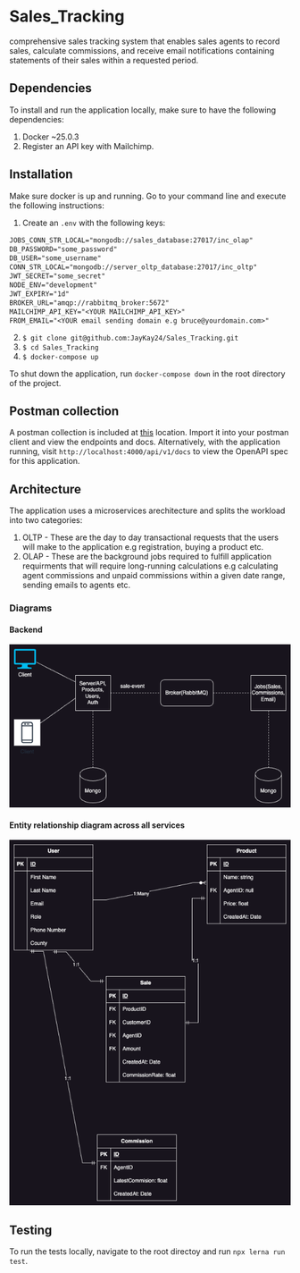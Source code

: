 # Sales_Tracking
comprehensive sales tracking system that enables sales agents to record sales, calculate commissions, and receive email notifications containing statements of their sales within a requested period.

## Dependencies
To install and run the application locally, make sure to have the following dependencies:

1. Docker ~25.0.3
2. Register an API key with Mailchimp.

## Installation

Make sure docker is up and running. Go to your command line and execute the following instructions:
1. Create an `.env` with the following keys:
  ```
  JOBS_CONN_STR_LOCAL="mongodb://sales_database:27017/inc_olap"
  DB_PASSWORD="some_password"
  DB_USER="some_username"
  CONN_STR_LOCAL="mongodb://server_oltp_database:27017/inc_oltp"
  JWT_SECRET="some_secret"
  NODE_ENV="development"
  JWT_EXPIRY="1d"
  BROKER_URL="amqp://rabbitmq_broker:5672"
  MAILCHIMP_API_KEY="<YOUR MAILCHIMP_API_KEY>"
  FROM_EMAIL="<YOUR email sending domain e.g bruce@yourdomain.com>"
  ```
2. `$ git clone git@github.com:JayKay24/Sales_Tracking.git`
3. `$ cd Sales_Tracking`
4. `$ docker-compose up`

To shut down the application, run `docker-compose down` in the root directory of the project.

## Postman collection
A postman collection is included at [this](./docs/postman/Sales%20Tracking%20System.postman_collection.json) location. Import it into your postman client and view the endpoints and docs.
Alternatively, with the application running, visit `http://localhost:4000/api/v1/docs` to view the OpenAPI spec for this application.

## Architecture

The application uses a microservices arechitecture and splits the workload into two categories:

1. OLTP - These are the day to day transactional requests that the users will make to the application e.g registration, buying a product etc.
2. OLAP - These are the background jobs required to fulfill application requirments that will require long-running calculations e.g calculating agent
  commissions and unpaid commissions within a given date range, sending emails to agents etc.

### Diagrams
#### Backend
![Backend](./docs/diagrams/backend_architecture.png)

#### Entity relationship diagram across all services
![ER](./docs/diagrams/ER_diagram.png)

## Testing
To run the tests locally, navigate to the root directoy and run `npx lerna run test`.